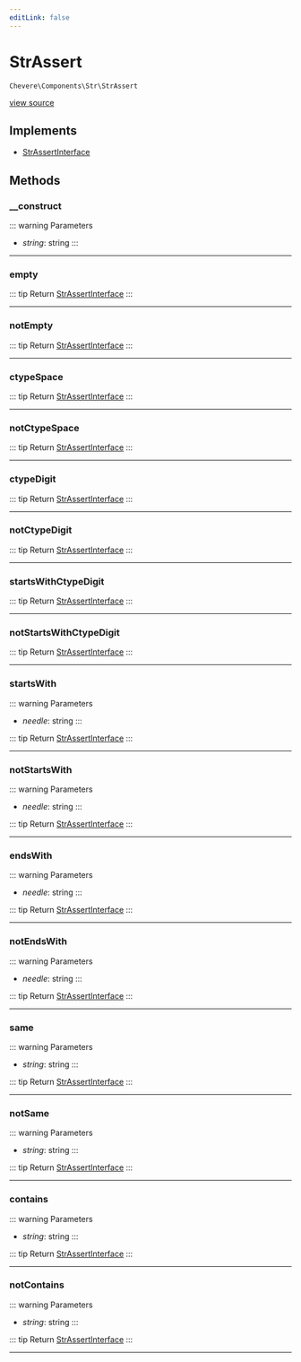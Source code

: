 ```yaml
---
editLink: false
---
```


# StrAssert

`Chevere\Components\Str\StrAssert`

[view source](https://github.com/chevere/chevere/blob/main/src/Chevere/Components/Str/StrAssert.php)

## Implements

- [StrAssertInterface](../../Interfaces/Str/StrAssertInterface.md)

## Methods

### __construct

::: warning Parameters
- *string*: string
:::

---

### empty

::: tip Return
[StrAssertInterface](../../Interfaces/Str/StrAssertInterface.md)
:::

---

### notEmpty

::: tip Return
[StrAssertInterface](../../Interfaces/Str/StrAssertInterface.md)
:::

---

### ctypeSpace

::: tip Return
[StrAssertInterface](../../Interfaces/Str/StrAssertInterface.md)
:::

---

### notCtypeSpace

::: tip Return
[StrAssertInterface](../../Interfaces/Str/StrAssertInterface.md)
:::

---

### ctypeDigit

::: tip Return
[StrAssertInterface](../../Interfaces/Str/StrAssertInterface.md)
:::

---

### notCtypeDigit

::: tip Return
[StrAssertInterface](../../Interfaces/Str/StrAssertInterface.md)
:::

---

### startsWithCtypeDigit

::: tip Return
[StrAssertInterface](../../Interfaces/Str/StrAssertInterface.md)
:::

---

### notStartsWithCtypeDigit

::: tip Return
[StrAssertInterface](../../Interfaces/Str/StrAssertInterface.md)
:::

---

### startsWith

::: warning Parameters
- *needle*: string
:::

::: tip Return
[StrAssertInterface](../../Interfaces/Str/StrAssertInterface.md)
:::

---

### notStartsWith

::: warning Parameters
- *needle*: string
:::

::: tip Return
[StrAssertInterface](../../Interfaces/Str/StrAssertInterface.md)
:::

---

### endsWith

::: warning Parameters
- *needle*: string
:::

::: tip Return
[StrAssertInterface](../../Interfaces/Str/StrAssertInterface.md)
:::

---

### notEndsWith

::: warning Parameters
- *needle*: string
:::

::: tip Return
[StrAssertInterface](../../Interfaces/Str/StrAssertInterface.md)
:::

---

### same

::: warning Parameters
- *string*: string
:::

::: tip Return
[StrAssertInterface](../../Interfaces/Str/StrAssertInterface.md)
:::

---

### notSame

::: warning Parameters
- *string*: string
:::

::: tip Return
[StrAssertInterface](../../Interfaces/Str/StrAssertInterface.md)
:::

---

### contains

::: warning Parameters
- *string*: string
:::

::: tip Return
[StrAssertInterface](../../Interfaces/Str/StrAssertInterface.md)
:::

---

### notContains

::: warning Parameters
- *string*: string
:::

::: tip Return
[StrAssertInterface](../../Interfaces/Str/StrAssertInterface.md)
:::

---
